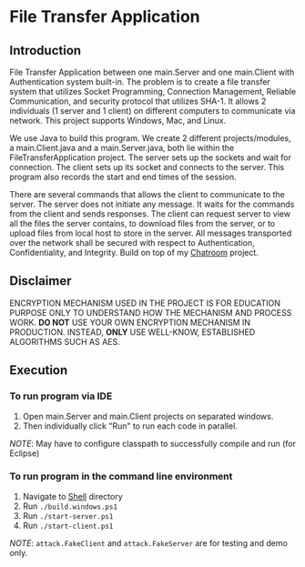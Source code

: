 # File Transfer Application

## Introduction

File Transfer Application between one main.Server and one main.Client with Authentication system built-in.
The problem is to create a file transfer system that utilizes Socket Programming, Connection Management, Reliable Communication, and security protocol that utilizes SHA-1. It allows 2 individuals (1 server and 1 client) on different computers to communicate via network. This project supports Windows, Mac, and Linux.

We use Java to build this program. We create 2 different projects/modules, a main.Client.java and a main.Server.java, both lie within the FileTransferApplication project. The server sets up the sockets and wait for connection. The client sets up its socket and connects to the server. This program also records the start and end times of the session.

There are several commands that allows the client to communicate to the server. The server does not initiate any message. It waits for the commands from the client and sends responses. The client can request server to view all the files the server contains, to download files from the server, or to upload files from local host to store in the server. All messages transported over the network shall be secured with respect to Authentication, Confidentiality, and Integrity.
Build on top of my [Chatroom](https://github.com/baonguyen96/Chatroom) project.

## Disclaimer

ENCRYPTION MECHANISM USED IN THE PROJECT IS FOR EDUCATION PURPOSE ONLY TO UNDERSTAND HOW THE MECHANISM AND PROCESS WORK. __DO NOT__ USE YOUR OWN ENCRYPTION MECHANISM IN PRODUCTION. INSTEAD, __ONLY__ USE WELL-KNOW, ESTABLISHED ALGORITHMS SUCH AS AES.

## Execution

### To run program via IDE

1. Open main.Server and main.Client projects on separated windows.
2. Then individually click "Run" to run each code in parallel.

*NOTE*: May have to configure classpath to successfully compile and run (for Eclipse)

### To run program in the command line environment

1. Navigate to [Shell](./Shell) directory
2. Run `./build.windows.ps1`
3. Run `./start-server.ps1`
4. Run `./start-client.ps1`

*NOTE*: `attack.FakeClient` and `attack.FakeServer` are for testing and demo only.
